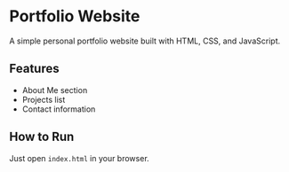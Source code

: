 # Portfolio Website
A simple personal portfolio website built with HTML, CSS, and JavaScript.

## Features
- About Me section
- Projects list
- Contact information

## How to Run
Just open `index.html` in your browser.
